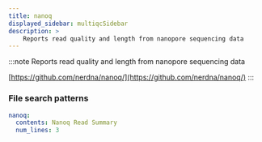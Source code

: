 ```yaml
---
title: nanoq
displayed_sidebar: multiqcSidebar
description: >
    Reports read quality and length from nanopore sequencing data
---
```


<!--
~~~~~ DO NOT EDIT ~~~~~
This file is autogenerated from the MultiQC module python docstring.
Do not edit the markdown, it will be overwritten.

File path for the source of this content: multiqc/modules/nanoq/nanoq.py
~~~~~~~~~~~~~~~~~~~~~~~
-->

:::note
Reports read quality and length from nanopore sequencing data

[https://github.com/nerdna/nanoq/](https://github.com/nerdna/nanoq/)
:::

### File search patterns

```yaml
nanoq:
  contents: Nanoq Read Summary
  num_lines: 3
```
    